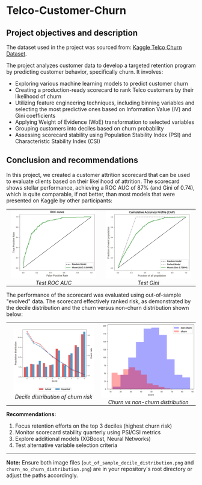 # Telco-Customer-Churn
## Project objectives and description

The dataset used in the project was sourced from: [Kaggle Telco Churn Dataset](https://www.kaggle.com/datasets/blastchar/telco-customer-churn/data).

The project analyzes customer data to develop a targeted retention program by predicting customer behavior, specifically churn. It involves:
- Exploring various machine learning models to predict customer churn
- Creating a production-ready scorecard to rank Telco customers by their likelihood of churn
- Utilizing feature engineering techniques, including binning variables and selecting the most predictive ones based on Information Value (IV) and Gini coefficients
- Applying Weight of Evidence (WoE) transformation to selected variables
- Grouping customers into deciles based on churn probability
- Assessing scorecard stability using Population Stability Index (PSI) and Characteristic Stability Index (CSI)

## Conclusion and recommendations
In this project, we created a customer attrition scorecard that can be used to evaluate clients based on their likelihood of attrition. The scorecard shows stellar performance, achieving a ROC AUC of 87% (and Gini of 0.74), which is quite comparable, if not better, than most models that were presented on Kaggle by other participants:

<!-- Side-by-side images using borderless HTML table -->
<table style="border:none; border-collapse: collapse; width:100%; table-layout:fixed;">
  <tr style="border:none;">
    <td style="border:none; padding:0; text-align:center; width:50%;">
      <img src="Test_ROC_AUC.png" alt="Test ROC AUC" style="width:90%; border:none;">
      <br><em>Test ROC AUC</em>
    </td>
    <td style="border:none; padding:0; text-align:center; width:50%;">
      <img src="Test_Gini.png" alt="Test Gini" style="width:90%; border:none;">
      <br><em>Test Gini</em>
    </td>
  </tr>
</table>

The performance of the scorecard was evaluated using out-of-sample "evolved" data. The scorecard effectively ranked risk, as demonstrated by the decile distribution and the churn versus non-churn distribution shown below:

<!-- Side-by-side images using borderless HTML table -->
<table style="border:none; border-collapse: collapse; width:100%; table-layout:fixed;">
  <tr style="border:none;">
    <td style="border:none; padding:0; text-align:center; width:50%;">
      <img src="out_of_sample_decile_distribution.png" alt="Decile Distribution" style="width:85%; border:none;">
      <br><em>Decile distribution of churn risk</em>
    </td>
    <td style="border:none; padding:0; text-align:center; width:50%;">
      <img src="churn_no_churn_distribution.png" alt="Churn Distribution" style="width:100%; border:none;">
      <br><em>Churn vs non-churn distribution</em>
    </td>
  </tr>
</table>

**Recommendations:**
1. Focus retention efforts on the top 3 deciles (highest churn risk)
2. Monitor scorecard stability quarterly using PSI/CSI metrics
3. Explore additional models (XGBoost, Neural Networks)
4. Test alternative variable selection criteria

---

**Note:** Ensure both image files (`out_of_sample_decile_distribution.png` and `churn_no_churn_distribution.png`) are in your repository's root directory or adjust the paths accordingly.
